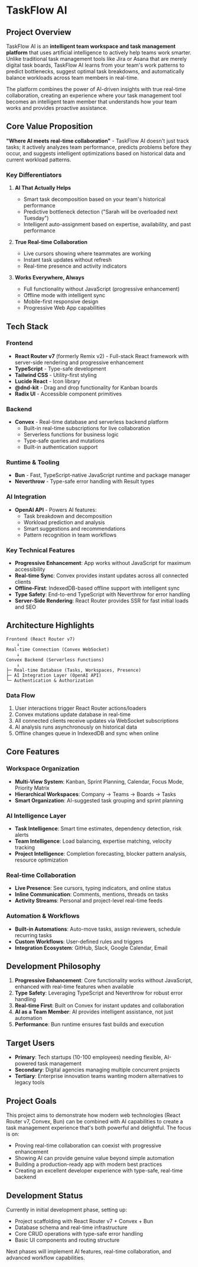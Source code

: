 # TaskFlow AI

## Project Overview

TaskFlow AI is an **intelligent team workspace and task management platform** that uses artificial intelligence to actively help teams work smarter. Unlike traditional task management tools like Jira or Asana that are merely digital task boards, TaskFlow AI learns from your team's work patterns to predict bottlenecks, suggest optimal task breakdowns, and automatically balance workloads across team members in real-time.

The platform combines the power of AI-driven insights with true real-time collaboration, creating an experience where your task management tool becomes an intelligent team member that understands how your team works and provides proactive assistance.

## Core Value Proposition

**"Where AI meets real-time collaboration"** - TaskFlow AI doesn't just track tasks; it actively analyzes team performance, predicts problems before they occur, and suggests intelligent optimizations based on historical data and current workload patterns.

### Key Differentiators

1. **AI That Actually Helps**
   - Smart task decomposition based on your team's historical performance
   - Predictive bottleneck detection ("Sarah will be overloaded next Tuesday")
   - Intelligent auto-assignment based on expertise, availability, and past performance

2. **True Real-time Collaboration**
   - Live cursors showing where teammates are working
   - Instant task updates without refresh
   - Real-time presence and activity indicators

3. **Works Everywhere, Always**
   - Full functionality without JavaScript (progressive enhancement)
   - Offline mode with intelligent sync
   - Mobile-first responsive design
   - Progressive Web App capabilities

## Tech Stack

### Frontend
- **React Router v7** (formerly Remix v2) - Full-stack React framework with server-side rendering and progressive enhancement
- **TypeScript** - Type-safe development
- **Tailwind CSS** - Utility-first styling
- **Lucide React** - Icon library
- **@dnd-kit** - Drag and drop functionality for Kanban boards
- **Radix UI** - Accessible component primitives

### Backend
- **Convex** - Real-time database and serverless backend platform
  - Built-in real-time subscriptions for live collaboration
  - Serverless functions for business logic
  - Type-safe queries and mutations
  - Built-in authentication support

### Runtime & Tooling
- **Bun** - Fast, TypeScript-native JavaScript runtime and package manager
- **Neverthrow** - Type-safe error handling with Result types

### AI Integration
- **OpenAI API** - Powers AI features:
  - Task breakdown and decomposition
  - Workload prediction and analysis
  - Smart suggestions and recommendations
  - Pattern recognition in team workflows

### Key Technical Features
- **Progressive Enhancement**: App works without JavaScript for maximum accessibility
- **Real-time Sync**: Convex provides instant updates across all connected clients
- **Offline-First**: IndexedDB-based offline support with intelligent sync
- **Type Safety**: End-to-end TypeScript with Neverthrow for error handling
- **Server-Side Rendering**: React Router provides SSR for fast initial loads and SEO

## Architecture Highlights

```
Frontend (React Router v7)
    ↓
Real-time Connection (Convex WebSocket)
    ↓
Convex Backend (Serverless Functions)
    ↓
├─ Real-time Database (Tasks, Workspaces, Presence)
├─ AI Integration Layer (OpenAI API)
└─ Authentication & Authorization
```

### Data Flow
1. User interactions trigger React Router actions/loaders
2. Convex mutations update database in real-time
3. All connected clients receive updates via WebSocket subscriptions
4. AI analysis runs asynchronously on historical data
5. Offline changes queue in IndexedDB and sync when online

## Core Features

### Workspace Organization
- **Multi-View System**: Kanban, Sprint Planning, Calendar, Focus Mode, Priority Matrix
- **Hierarchical Workspaces**: Company → Teams → Boards → Tasks
- **Smart Organization**: AI-suggested task grouping and sprint planning

### AI Intelligence Layer
- **Task Intelligence**: Smart time estimates, dependency detection, risk alerts
- **Team Intelligence**: Load balancing, expertise matching, velocity tracking
- **Project Intelligence**: Completion forecasting, blocker pattern analysis, resource optimization

### Real-time Collaboration
- **Live Presence**: See cursors, typing indicators, and online status
- **Inline Communication**: Comments, mentions, threads on tasks
- **Activity Streams**: Personal and project-level real-time feeds

### Automation & Workflows
- **Built-in Automations**: Auto-move tasks, assign reviewers, schedule recurring tasks
- **Custom Workflows**: User-defined rules and triggers
- **Integration Ecosystem**: GitHub, Slack, Google Calendar, Email

## Development Philosophy

1. **Progressive Enhancement**: Core functionality works without JavaScript, enhanced with real-time features when available
2. **Type Safety**: Leveraging TypeScript and Neverthrow for robust error handling
3. **Real-time First**: Built on Convex for instant updates and collaboration
4. **AI as a Team Member**: AI provides intelligent assistance, not just automation
5. **Performance**: Bun runtime ensures fast builds and execution

## Target Users

- **Primary**: Tech startups (10-100 employees) needing flexible, AI-powered task management
- **Secondary**: Digital agencies managing multiple concurrent projects
- **Tertiary**: Enterprise innovation teams wanting modern alternatives to legacy tools

## Project Goals

This project aims to demonstrate how modern web technologies (React Router v7, Convex, Bun) can be combined with AI capabilities to create a task management experience that's both powerful and delightful. The focus is on:

- Proving real-time collaboration can coexist with progressive enhancement
- Showing AI can provide genuine value beyond simple automation
- Building a production-ready app with modern best practices
- Creating an excellent developer experience with type-safe, real-time backend

## Development Status

Currently in initial development phase, setting up:
- Project scaffolding with React Router v7 + Convex + Bun
- Database schema and real-time infrastructure
- Core CRUD operations with type-safe error handling
- Basic UI components and routing structure

Next phases will implement AI features, real-time collaboration, and advanced workflow capabilities.